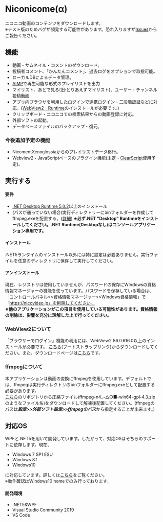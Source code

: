 # Niconicome(α)
ニコニコ動画のコンテンツをダウンロードします。  
※テスト版のためバグが頻発する可能性があります。恐れ入りますが[Issues](https://github.com/Hayao-H/Niconicome/issues)からご報告ください。

## 機能
- 動画・サムネイル・コメントのダウンロード。
- 投稿者コメント、「かんたんコメント」、過去ログをオプションで取捨可能。
- ローカルDBによるデータ管理。
- [AIMP](https://www.aimp.ru/)で再生可能な形式のプレイリストを出力
- マイリスト、あとで見る(旧:とりあえずマイリスト)、ユーザー・チャンネル投稿動画
- アプリ内ブラウザを利用したログインで連携ログイン・二段階認証などに対応。([WebView2　Runtime](#WebView2について)のインストールが必要です。)
- クリップボード・ニコニコでの検索結果からの動画登録に対応。
- 外部ソフトの起動。
- データベースファイルのバックアップ・復元。 
### 今後追加予定の機能
- NicomentXenoglossiaからのプレイリストデータ移行。
- Webview2・JavaScriptベースのプラグイン機能(未定・[ClearScript](https://github.com/microsoft/ClearScript)使用予定)。
## 実行する
#### 要件
- [.NET Desktop Runtime 5.0.2](https://dotnet.microsoft.com/download/dotnet/5.0)以上のインストール
- (パスが通っていない場合)実行ディレクトリーにbinフォルダーを作成してffmpeg.exeを配置する。([詳細](#ffmpegについて))
**※必ず.NET "Desktop" Runtimeをインストールしてください。.NET Runtime(Desktopなし)はコンソールアプリケーション専用です。**
#### インストール
.NET5ランタイムのインストール以外には特に設定は必要ありません。実行ファイルを任意のディレクトリに保存して実行してください。
#### アンインストール
現在、レジストリは使用していませんが、パスワードの保存にWIndowsの資格情報マネージャーの機能を使っています。パスワードを保存している場合は、「コントロールパネル>>資格情報マネージャー>>Windows資格情報」で「https://nicovideo.jp」を削除してください。  
**※他のアプリケーションがこの項目を使用している可能性があります。資格情報の削除は、影響を充分に理解した上で行ってください。**
### WebView2について
「ブラウザーでログイン」機能の利用には、WebView2 86.0.616.0以上のインストールが必要です。
[こちら](https://go.microsoft.com/fwlink/p/?LinkId=2124703)(ブートストラップリンク)からダウンロードしてください。また、ダウンロードページは[こちら](https://developer.microsoft.com/ja-jp/microsoft-edge/webview2/)です。
### ffmpegについて
本アプリケーションは動画の変換にffmpegを使用しています。デフォルトでは、ffmpegは実行ディレクトリのbinフォルダーにffmpeg.exeとして配置する必要があります。  
[こちら](https://github.com/BtbN/FFmpeg-Builds/releases)のリポジトリから圧縮ファイル(ffmpeg-n4.*.*-△○■-win64-gpl-4.3.zipのようなファイル名)をダウンロードして解凍後配置してください。(ffmpegのパスは***設定>>外部ソフト設定>>ffmpegのパス***から指定することが出来ます。)
## 対応OS
WPFと.NET5を用いて開発しています。したがって、対応OSはそちらのサポートに依存します。現在、
- Windows 7 SP1 ESU
- Windows 8.1
- Windows10

に対応しています。詳しくは[こちら](https://docs.microsoft.com/ja-jp/dotnet/core/install/windows?tabs=net50)をご覧ください。  
※動作確認はWindows10 homeでのみ行っております。
#### 開発環境
- .NET5&WPF
- Visual Studio Community 2019
- VS Code

